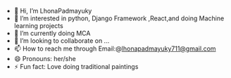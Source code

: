 - 👋 Hi, I’m LhonaPadmayuky
- 👀 I’m interested in python, Django Framework ,React,and doing Machine learning projects
- 🌱 I’m currently doing MCA 
- 💞️ I’m looking to collaborate on ...
- 📫 How to reach me through Email:@lhonapadmayuky711@gmail.com
- 😄 Pronouns: her/she
- ⚡ Fun fact: Love doing traditional paintings

<!---
LhonaPadmayuky/LhonaPadmayuky is a ✨ special ✨ repository because its `README.md` (this file) appears on your GitHub profile.
You can click the Preview link to take a look at your changes.
--->
